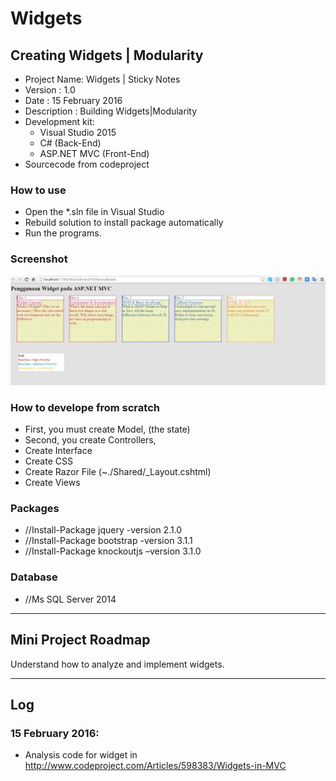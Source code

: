 # Widgets

## Creating Widgets | Modularity

* Project Name: Widgets | Sticky Notes
* Version : 1.0
* Date	: 15 February 2016
* Description : Building Widgets|Modularity
* Development kit:
  - Visual Studio 2015
  - C# (Back-End)
  - ASP.NET MVC (Front-End)
* Sourcecode from codeproject

### How to use

* Open the *.sln file in Visual Studio
* Rebuild solution to install package automatically
* Run the programs.

### Screenshot
![Alt text](https://github.com/agnium-academy/modular-ucunurul/blob/master/Screenshot.jpg "Widgets Screenshot")

### How to develope from scratch

* First, you must create Model, (the state)
* Second, you create Controllers,
* Create Interface
* Create CSS
* Create Razor File (~./Shared/_Layout.cshtml)
* Create Views

### Packages

* //Install-Package jquery -version 2.1.0
* //Install-Package bootstrap -version 3.1.1
* //Install-Package knockoutjs –version 3.1.0

### Database

* //Ms SQL Server 2014

*  *  *  *  *  *  *  *  *  *  *  *  *  *  *  *  *  *  *  *

## Mini Project Roadmap

Understand how to analyze and implement widgets.

*  *  *  *  *  *  *  *  *  *  *  *  *  *  *  *  *  *  *  *

## Log

### 15 February 2016:

- Analysis code for widget in http://www.codeproject.com/Articles/598383/Widgets-in-MVC
